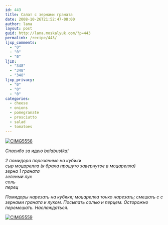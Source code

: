 ```yaml
---
id: 443
title: Салат с зернами граната
date: 2008-10-26T21:52:47-08:00
author: lana
layout: post
guid: http://lana.moskalyuk.com/?p=443
permalink: /recipe/443/
ljxp_comments:
  - "0"
  - "0"
  - "0"
ljID:
  - "348"
  - "348"
  - "348"
ljxp_privacy:
  - "0"
  - "0"
  - "0"
categories:
  - cheese
  - onions
  - pomegranate
  - prosciutto
  - salad
  - tomatoes
---
```

<a class="flickr-image" title="CIMG5556" rel="flickr-mgr" href="http://www.flickr.com/photos/67405678@N00/2975299883/"><img class="flickr-large" longdesc="http://farm4.static.flickr.com/3214/2975299883_65957a5f0a_o.jpg" src="http://farm4.static.flickr.com/3214/2975299883_822c9a6eb2.jpg" alt="CIMG5556" /></a>

_Спасибо за идею balabustka!_

_2 помидора порезанные на кубики  
сыр моцарелла (я брала прошуто завернутое в моцарелла)  
зерна 1 граната  
зеленый лук  
соль  
перец_

_Помидоры нарезать на кубики; моцарелла тонко нарезать; смешать с с зернами граната и луком. Посыпать солью и перцем. Осторожно перемешать. Наслаждаться._

<a class="flickr-image" title="CIMG5559" rel="flickr-mgr" href="http://www.flickr.com/photos/67405678@N00/2976172208/"><img class="flickr-large" longdesc="http://farm4.static.flickr.com/3139/2976172208_20f3f37940_o.jpg" src="http://farm4.static.flickr.com/3139/2976172208_441046beb5.jpg" alt="CIMG5559" /></a>